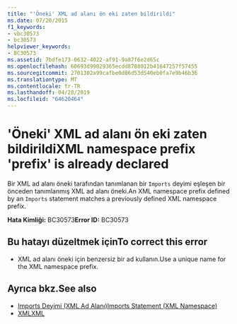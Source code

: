 ```yaml
---
title: "'Öneki' XML ad alanı ön eki zaten bildirildi"
ms.date: 07/20/2015
f1_keywords:
- vbc30573
- bc30573
helpviewer_keywords:
- BC30573
ms.assetid: 7bdfe173-0632-4022-af91-9a87f6e2d65c
ms.openlocfilehash: 60693d99029365ecdd8788012b41647257f57455
ms.sourcegitcommit: 2701302a99cafbe0d86d53d540eb0fa7e9b46b36
ms.translationtype: MT
ms.contentlocale: tr-TR
ms.lasthandoff: 04/28/2019
ms.locfileid: "64620464"
---
```

# <a name="xml-namespace-prefix-prefix-is-already-declared"></a><span data-ttu-id="adcd8-102">'Öneki' XML ad alanı ön eki zaten bildirildi</span><span class="sxs-lookup"><span data-stu-id="adcd8-102">XML namespace prefix 'prefix' is already declared</span></span>
<span data-ttu-id="adcd8-103">Bir XML ad alanı öneki tarafından tanımlanan bir `Imports` deyimi eşleşen bir önceden tanımlanmış XML ad alanı öneki.</span><span class="sxs-lookup"><span data-stu-id="adcd8-103">An XML namespace prefix defined by an `Imports` statement matches a previously defined XML namespace prefix.</span></span>  
  
 <span data-ttu-id="adcd8-104">**Hata Kimliği:** BC30573</span><span class="sxs-lookup"><span data-stu-id="adcd8-104">**Error ID:** BC30573</span></span>  
  
## <a name="to-correct-this-error"></a><span data-ttu-id="adcd8-105">Bu hatayı düzeltmek için</span><span class="sxs-lookup"><span data-stu-id="adcd8-105">To correct this error</span></span>  
  
- <span data-ttu-id="adcd8-106">XML ad alanı öneki için benzersiz bir ad kullanın.</span><span class="sxs-lookup"><span data-stu-id="adcd8-106">Use a unique name for the XML namespace prefix.</span></span>  
  
## <a name="see-also"></a><span data-ttu-id="adcd8-107">Ayrıca bkz.</span><span class="sxs-lookup"><span data-stu-id="adcd8-107">See also</span></span>

- [<span data-ttu-id="adcd8-108">Imports Deyimi (XML Ad Alanı)</span><span class="sxs-lookup"><span data-stu-id="adcd8-108">Imports Statement (XML Namespace)</span></span>](../../visual-basic/language-reference/statements/imports-statement-xml-namespace.md)
- [<span data-ttu-id="adcd8-109">XML</span><span class="sxs-lookup"><span data-stu-id="adcd8-109">XML</span></span>](../../visual-basic/programming-guide/language-features/xml/index.md)
